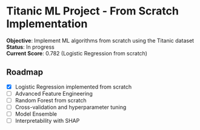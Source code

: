 # Titanic ML Project - From Scratch Implementation

**Objective**: Implement ML algorithms from scratch using the Titanic dataset  
**Status**: In progress  
**Current Score**: 0.782 (Logistic Regression from scratch)

## Roadmap

- [x] Logistic Regression implemented from scratch
- [ ] Advanced Feature Engineering
- [ ] Random Forest from scratch
- [ ] Cross-validation and hyperparameter tuning
- [ ] Model Ensemble
- [ ] Interpretability with SHAP

